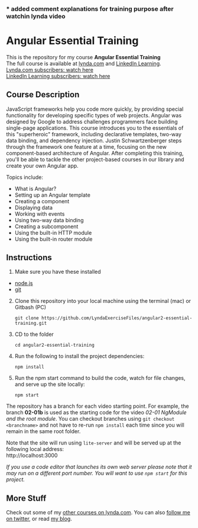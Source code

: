 ### * added comment explanations for training purpose after watchin lynda video

# Angular Essential Training

This is the repository for my course **Angular Essential Training**  
The full course is available at [lynda.com](https://lynda.com) and [LinkedIn Learning](https://www.linkedin.com/learning).  
[Lynda.com subscribers: watch here](https://www.lynda.com/AngularJS-tutorials/Angular-2-Essential-Training/540347-2.html)  
[LinkedIn Learning subscribers: watch here](https://www.linkedin.com/learning/angular-2-essential-training-2)  


## Course Description

JavaScript frameworks help you code more quickly, by providing special functionality for developing specific types of web projects. Angular was designed by Google to address challenges programmers face building single-page applications. This course introduces you to the essentials of this "superheroic" framework, including declarative templates, two-way data binding, and dependency injection. Justin Schwartzenberger steps through the framework one feature at a time, focusing on the new component-based architecture of Angular. After completing this training, you'll be able to tackle the other project-based courses in our library and create your own Angular app.

Topics include:
- What is Angular?
- Setting up an Angular template
- Creating a component
- Displaying data
- Working with events
- Using two-way data binding
- Creating a subcomponent
- Using the built-in HTTP module
- Using the built-in router module

## Instructions

1. Make sure you have these installed
  - [node.js](http://nodejs.org/)
  - [git](http://git-scm.com/)

2. Clone this repository into your local machine using the terminal (mac) or Gitbash (PC) 

    `git clone https://github.com/LyndaExerciseFiles/angular2-essential-training.git`
    
3. CD to the folder

    `cd angular2-essential-training`
    
4. Run the following to install the project dependencies:

    `npm install`
    
5. Run the npm start command to build the code, watch for file changes, and serve up the site locally:

    `npm start`

The repository has a branch for each video starting point. For example, the branch **02-01b** is used as the starting code for the video *02-01 NgModule and the root module*. You can checkout branches using `git checkout <branchname>` and not have to re-run `npm install` each time since you will remain in the same root folder.

Note that the site will run using `lite-server` and will be served up at the following local address:  
    http://localhost:3000

*If you use a code editor that launches its own web server please note that it may run on a different port number. 
You will want to use `npm start` for this project.*
  
## More Stuff
Check out some of my [other courses on lynda.com](https://lynda.com/justinschwartzenberger). 
You can also [follow me on twitter](https://twitter.com/schwarty), or read [my blog](http://schwarty.com).
